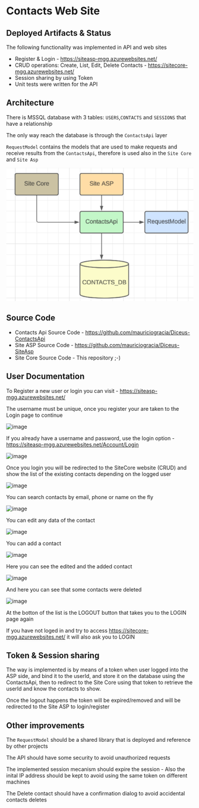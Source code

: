 # Contacts Web Site

## Deployed Artifacts & Status
The following functionality was implemented in API and web sites
- Register & Login - https://siteasp-mgg.azurewebsites.net/ 
- CRUD operations: Create, List, Edit, Delete Contacts - https://sitecore-mgg.azurewebsites.net/ 
- Session sharing by using Token
- Unit tests were written for the API

## Architecture

There is MSSQL database with 3 tables: `USERS`,`CONTACTS` and `SESSIONS` that have a relationship

The only way reach the database is through the `ContactsApi` layer

`RequestModel` contains the models that are used to make requests and receive results from the `ContactsApi`, 
therefore is used also in the `Site Core` and `Site Asp`

![Architecture Diagram](Architecture.png)

## Source Code

- Contacts Api Source Code - https://github.com/mauriciogracia/Diceus-ContactsApi
- Site ASP Source Code - https://github.com/mauriciogracia/Diceus-SiteAsp
- Site Core Source Code - This repository ;-)

## User Documentation

To Register a new user or login you can visit - https://siteasp-mgg.azurewebsites.net/

The username must be unique, once you register your are taken to the Login page to continue

![image](https://github.com/mauriciogracia/Diceus-SiteCore/assets/2321661/8f2e08d4-eac6-41f5-b737-c9959099d5c7)

If you already have a username and password, use the login option - https://siteasp-mgg.azurewebsites.net/Account/Login

![image](https://github.com/mauriciogracia/Diceus-SiteCore/assets/2321661/ba737844-c207-489b-930f-45c59d42feb4)

Once you login you will be redirected to the SiteCore website (CRUD) and show the list of the existing contacts depending on the logged user

![image](https://github.com/mauriciogracia/Diceus-SiteCore/assets/2321661/3e11692d-02cc-414f-8fd8-8dade8fe53e5)

You can search contacts by email, phone or name on the fly

![image](https://github.com/mauriciogracia/Diceus-SiteCore/assets/2321661/b573ca0a-d748-493d-8b07-ff07ea4066ee)

You can edit any data of the contact

![image](https://github.com/mauriciogracia/Diceus-SiteCore/assets/2321661/cd084f21-9503-4919-8c43-aabd681f2af6)

You can add a contact

![image](https://github.com/mauriciogracia/Diceus-SiteCore/assets/2321661/33f78df5-52c6-485c-867d-3f18e6d4ab45)

Here you can see the edited and the added contact

![image](https://github.com/mauriciogracia/Diceus-SiteCore/assets/2321661/7bedd19c-b848-468c-acd4-6299ef20002b)

And here you can see that some contacts were deleted

![image](https://github.com/mauriciogracia/Diceus-SiteCore/assets/2321661/8a676df4-2315-4df2-b8b2-c32466772197)

At the botton of the list is the LOGOUT button that takes you to the LOGIN page again

If you have not loged in and try to access https://sitecore-mgg.azurewebsites.net/ it will also ask you to LOGIN

## Token & Session sharing

The way is implemented is by means of a token when user logged into the ASP side, and bind it to the userId, and
store it on the database using the ContactsApi, then to redirect to the Site Core using that token to retrieve the userId and know the contacts to show.

Once the logout happens the token will be expired/removed and will be redirected to the Site ASP to login/register

## Other improvements

The `RequestModel` should be a shared library that is deployed and reference by other projects

The API should have some security to avoid unauthorized requests

The implemented session mecanism should expire the session - Also the inital IP address should be kept to avoid using the same token on different machines

The Delete contact should have a confirmation dialog to avoid accidental contacts deletes
